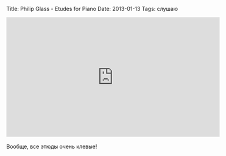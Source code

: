Title: Philip Glass - Etudes for Piano
Date: 2013-01-13
Tags: слушаю

<div class="text"><iframe width="560" height="315" src="http://www.youtube.com/embed/ahMYM8hP2fg" frameborder="0" allowfullscreen="allowfullscreen"></iframe><br /><br />
Вообще, все этюды очень клевые!</div>